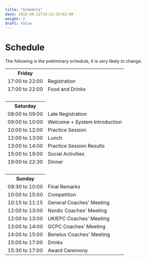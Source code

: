 ```yaml
---
title: "Schedule"
date: 2018-08-22T19:52:52+02:00
weight: 2
draft: false
---
```

# Schedule
The following is the preliminary schedule, it is very likely to change.

<table style="width: 100%">
	<th>Friday</th>
	<tr>
		<td>17:00 to 22:00</td>
		<td>Registration</td>
	</tr>
	<tr>
		<td>17:00 to 22:00</td>
		<td>Food and Drinks</td>
	</tr>
	<tr><td colspan=2>&nbsp;</td></tr>
	<th>Saturday</th>
	<tr>
		<td>08:00 to 09:00</td>
		<td>Late Registration</td>
	</tr>
	<tr>
		<td>09:00 to 10:00</td>
		<td>Welcome + System Introduction</td>
	</tr>
	<tr>
		<td>10:00 to 12:00</td>
		<td>Practice Session</td>
	</tr>
	<tr>
		<td>12:00 to 13:00</td>
		<td>Lunch</td>
	</tr>
	<tr>
		<td>13:00 to 14:00</td>
		<td>Practice Session Results</td>
	</tr>
	<tr>
		<td>15:00 to 19:00</td>
		<td>Social Activities</td>
	</tr>
	<tr>
		<td>19:00 to 22:30</td>
		<td>Dinner</td>
	</tr>
	<tr><td colspan=2>&nbsp;</td></tr>
	<th>Sunday</th>
	<tr>
		<td>09:30 to 10:00</td>
		<td>Final Remarks</td>
	</tr>
	<tr>
		<td>10:00 to 15:00</td>
		<td>Competition</td>
	</tr>
	<tr>
		<td>10:15 to 11:15</td>
		<td>General Coaches' Meeting</td>
	</tr>
	<tr>
		<td>12:00 to 13:00</td>
		<td>Nordic Coaches' Meeting</td>
	</tr>
	<tr>
		<td>12:00 to 13:00</td>
		<td>UKIEPC Coaches' Meeting</td>
	</tr>
	<tr>
		<td>13:00 to 14:00</td>
		<td>GCPC Coaches' Meeting</td>
	</tr>
	<tr>
		<td>14:00 to 15:00</td>
		<td>Benelux Coaches' Meeting</td>
	</tr>
	<tr>
		<td>15:00 to 17:00</td>
		<td>Drinks</td>
	</tr>
	<tr>
		<td>15:30 to 17:00</td>
		<td>Award Ceremony</td>
	</tr>
</table>